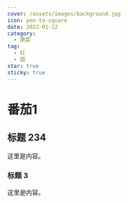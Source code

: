 ```yaml
---
cover: /assets/images/background.jpg
icon: pen-to-square
date: 2022-01-12
category:
  - 蔬菜
tag:
  - 红
  - 圆
star: true
sticky: true
---
```


# 番茄1

## 标题 234

这里是内容。

### 标题 3

这里是内容。
